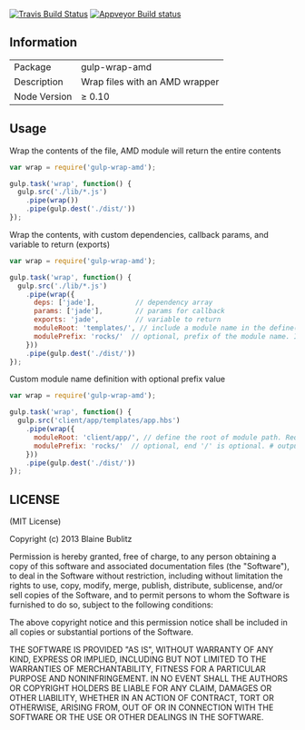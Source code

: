 [![Travis Build Status](https://img.shields.io/travis/phated/gulp-wrap-amd.svg?branch=master&style=flat-square&label=travis)](https://travis-ci.org/phated/gulp-wrap-amd)
[![Appveyor Build status](http://img.shields.io/appveyor/ci/phated/gulp-wrap-amd.svg?style=flat-square&label=appveyor)](https://ci.appveyor.com/project/phated/gulp-wrap-amd/branch/master)

## Information

<table>
<tr>
<td>Package</td><td>gulp-wrap-amd</td>
</tr>
<tr>
<td>Description</td>
<td>Wrap files with an AMD wrapper</td>
</tr>
<tr>
<td>Node Version</td>
<td>≥ 0.10</td>
</tr>
</table>

## Usage

Wrap the contents of the file, AMD module will return the entire contents

```javascript
var wrap = require('gulp-wrap-amd');

gulp.task('wrap', function() {
  gulp.src('./lib/*.js')
    .pipe(wrap())
    .pipe(gulp.dest('./dist/'))
});
```

Wrap the contents, with custom dependencies, callback params, and variable to return (exports)

```javascript
var wrap = require('gulp-wrap-amd');

gulp.task('wrap', function() {
  gulp.src('./lib/*.js')
    .pipe(wrap({
      deps: ['jade'],          // dependency array
      params: ['jade'],        // params for callback
      exports: 'jade',         // variable to return
      moduleRoot: 'templates/', // include a module name in the define() call, relative to moduleRoot
      modulePrefix: 'rocks/'  // optional, prefix of the module name. It depends on existance of `moduleRoot`
    }))
    .pipe(gulp.dest('./dist/'))
});
```

Custom module name definition with optional prefix value

```javascript
var wrap = require('gulp-wrap-amd');

gulp.task('wrap', function() {
  gulp.src('client/app/templates/app.hbs')
    .pipe(wrap({
      moduleRoot: 'client/app/', // define the root of module path. Required before using `modulePrefix`
      modulePrefix: 'rocks/'  // optional, end '/' is optional. # output: define('rocks/templates/app', ...)
    }))
    .pipe(gulp.dest('./dist/'))
});
```

## LICENSE

(MIT License)

Copyright (c) 2013 Blaine Bublitz

Permission is hereby granted, free of charge, to any person obtaining
a copy of this software and associated documentation files (the
"Software"), to deal in the Software without restriction, including
without limitation the rights to use, copy, modify, merge, publish,
distribute, sublicense, and/or sell copies of the Software, and to
permit persons to whom the Software is furnished to do so, subject to
the following conditions:

The above copyright notice and this permission notice shall be
included in all copies or substantial portions of the Software.

THE SOFTWARE IS PROVIDED "AS IS", WITHOUT WARRANTY OF ANY KIND,
EXPRESS OR IMPLIED, INCLUDING BUT NOT LIMITED TO THE WARRANTIES OF
MERCHANTABILITY, FITNESS FOR A PARTICULAR PURPOSE AND
NONINFRINGEMENT. IN NO EVENT SHALL THE AUTHORS OR COPYRIGHT HOLDERS BE
LIABLE FOR ANY CLAIM, DAMAGES OR OTHER LIABILITY, WHETHER IN AN ACTION
OF CONTRACT, TORT OR OTHERWISE, ARISING FROM, OUT OF OR IN CONNECTION
WITH THE SOFTWARE OR THE USE OR OTHER DEALINGS IN THE SOFTWARE.

